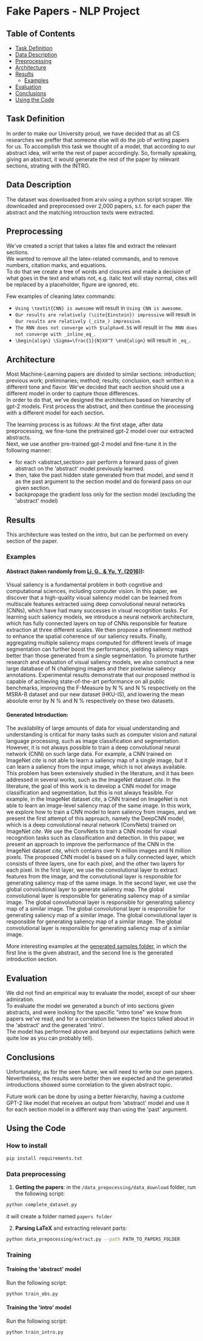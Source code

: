 # Fake Papers - NLP Project

## Table of Contents
- [Task Definition](#Task-Definition)
- [Data Description](#Data-Description)
- [Preprocessing](#Preprocessing)
- [Architecture](#Architecture)
- [Results](#Results)
  - [Examples](#Examples)
- [Evaluation](#Evaluation)
- [Conclusions](#Conclusions)
- [Using the Code](#Using-the-Code)

## Task Definition
In order to make our University proud, we have decided that as all CS researches we preffer that someone else will do the job of writing papers for us. To accomplish this task we thought of a model, that according to our abstract idea, will write the rest of paper accordingly. So, formally speaking, giving an abstract, it would generate the rest of the paper by relevant sections, strating with the INTRO.

## Data Description
The dataset was downloaded from arxiv using a python script scraper. We downloaded and preprocessed over 2,000 papers, s.t. for each paper the abstract and the matching introuction texts were extracted.

## Preprocessing
We've created a script that takes a latex file and extract the relevant sections.  
We wanted to remove all the latex-related commands, and to remove numbers, citation marks, and equations.  
To do that we create a tree of words and closures and made a decision of what goes in the text and whats not, e.g. italic text will stay normal, cites will be replaced by a placeholder, figure are ignored, etc.  

Few examples of cleaning latex commands:  
- `Using \textit{CNN} is awesome` will result in `Using CNN is awesome`.
- `Our results are relatively (\cite{Einstein}) impressive` will result in `Our results are relatively (_cite_) impressive`.
- `The RNN does not converge with $\alpha=0.5$` will result in `The RNN does not converge with _inline_eq_`.
- `\begin{align} \Sigma=\frac{1}{N}XX^T \end{align}` will result in `_eq_`.

## Architecture
Most Machine-Learning papers are divided to similar sections: introduction; previous work; preliminaries; method; results; conclusion, each written in a different tone and flavor. We've decided that each section should use a different model in order to capture those differences.  
In order to do that, we've designed the architecture based on hierarchy of gpt-2 models. First process the abstract, and then continue the processing with a different model for each section.

The learning process is as follows:
At the first stage, after data preprocessing, we fine-tune the pretrained gpt-2 model over our extracted abstracts.  
Next, we use another pre-trained gpt-2 model and fine-tune it in the following manner:
- for each <abstract,section> pair perform a forward pass of given abstract on the 'abstract' model previously learned.
- then, take the past hidden state generated from that model, and send it as the past argument to the section model and do forward pass on our given section.
- backpropage the gradient loss only for the section model (excluding the 'abstract' model)

## Results
This architecture was tested on the intro, but can be performed on every section of the paper.

### Examples

#### Abstract (taken randomly from [Li, G., & Yu, Y. (2016)](https://arxiv.org/abs/1609.02077)):
Visual saliency is a fundamental problem in both cognitive and computational sciences, including computer vision. In this paper, we discover that a high-quality visual saliency model can be learned from multiscale features extracted using deep convolutional neural networks (CNNs), which have had many successes in visual recognition tasks. For learning such saliency models, we introduce a neural network architecture, which has fully connected layers on top of CNNs responsible for feature extraction at three different scales. We then propose a refinement method to enhance the spatial coherence of our saliency results. Finally, aggregating multiple saliency maps computed for different levels of image segmentation can further boost the performance, yielding saliency maps better than those generated from a single segmentation. To promote further research and evaluation of visual saliency models, we also construct a new large database of N challenging images and their pixelwise saliency annotations. Experimental results demonstrate that our proposed method is capable of achieving state-of-the-art performance on all public benchmarks, improving the F-Measure by N \% and N \% respectively on the MSRA-B dataset and our new dataset (HKU-IS), and lowering the mean absolute error by N \% and N \% respectively on these two datasets. 
 
#### Generated Introduction:
The availability of large amounts of data for visual understanding and understanding is critical for many tasks such as computer vision and natural language processing, such as image classification and segmentation. However, it is not always possible to train a deep convolutional neural network (CNN) on such large data. For example, a CNN trained on ImageNet _cite_ is not able to learn a saliency map of a single image, but it can learn a saliency from the input image, which is not always available. This problem has been extensively studied in the literature, and it has been addressed in several works, such as the ImageNet dataset _cite_. In the literature, the goal of this work is to develop a CNN model for image classification and segmentation, but this is not always feasible. For example, in the ImageNet dataset _cite_, a CNN trained on ImageNet is not able to learn an image-level saliency map of the same image. In this work, we explore how to train a CNN model to learn saliency from images, and we present the first attempt of this approach, namely the DeepCNN model, which is a deep convolutional neural network (ConvNets) trained on ImageNet _cite_. We use the ConvNets to train a CNN model for visual recognition tasks such as classification and detection. In this paper, we present an approach to improve the performance of the CNN in the ImageNet dataset _cite_, which contains over N million images and N million pixels. The proposed CNN model is based on a fully connected layer, which consists of three layers, one for each pixel, and the other two layers for each pixel. In the first layer, we use the convolutional layer to extract features from the image, and the convolutional layer is responsible for generating saliency map of the same image. In the second layer, we use the global convolutional layer to generate saliency map. The global convolutional layer is responsible for generating saliency map of a similar image. The global convolutional layer is responsible for generating saliency map of a similar image. The global convolutional layer is responsible for generating saliency map of a similar image. The global convolutional layer is responsible for generating saliency map of a similar image. The global convolutional layer is responsible for generating saliency map of a similar image.

More interesting examples at the [generated samples folder](https://github.com/vlad-winter/FakePapers_NLP_Project/tree/master/generated_samples), in which the first line is the given abstract, and the second line is the generated introduction section.

## Evaluation
We did not find an empirical way to evaluate the model, except of our sheer admiration.  
To evaluate the model we generated a bunch of into sections given abstracts, and were looking for the specific "intro tone" we know from papers we've read, and for a correlation between the topics talked about in the 'abstract' and the generated 'intro'.  
The model has performed above and beyond our expectations (which were quite low as you can probably tell).

## Conclusions
Unfortunately, as for the seen future, we will need to write our own papers.  
Nevertheless, the results were better then we expected and the generated introductions showed some correlation to the given abstract topic.

Future work can be done by using a better hierarchy, having a custome GPT-2 like model that receives an output from 'abstract' model and use it for each section model in a different way than using the 'past' argument.  


## Using the Code

### How to install

```bash 
pip install requirements.txt 
```

### Data preprocessing


1. **Getting the papers**: in the `/data_prepocessing/data_download` folder, run the following script:
```bash
python complete_dataset.py
```
it will create a folder named `papers folder`

2. **Parsing LaTeX** and extracting relevant parts: 
```bash
python data_prepocessing/extract.py --path PATH_TO_PAPERS_FOLDER
```

### Training

#### Training the 'abstract' model 
Run the following script:

```bash
python train_abs.py
```
#### Training the 'intro' model
Run the following script:

```bash
python train_intro.py
```
